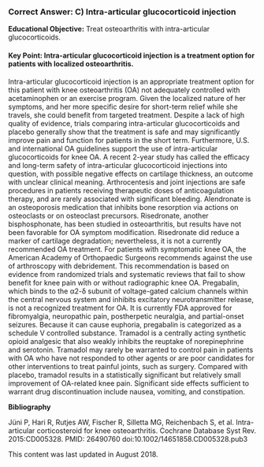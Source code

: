 
### Correct Answer: C) Intra-articular glucocorticoid injection 

**Educational Objective:** Treat osteoarthritis with intra-articular glucocorticoids.

#### **Key Point:** Intra-articular glucocorticoid injection is a treatment option for patients with localized osteoarthritis.

Intra-articular glucocorticoid injection is an appropriate treatment option for this patient with knee osteoarthritis (OA) not adequately controlled with acetaminophen or an exercise program. Given the localized nature of her symptoms, and her more specific desire for short-term relief while she travels, she could benefit from targeted treatment. Despite a lack of high quality of evidence, trials comparing intra-articular glucocorticoids and placebo generally show that the treatment is safe and may significantly improve pain and function for patients in the short term. Furthermore, U.S. and international OA guidelines support the use of intra-articular glucocorticoids for knee OA. A recent 2-year study has called the efficacy and long-term safety of intra-articular glucocorticoid injections into question, with possible negative effects on cartilage thickness, an outcome with unclear clinical meaning. Arthrocentesis and joint injections are safe procedures in patients receiving therapeutic doses of anticoagulation therapy, and are rarely associated with significant bleeding.
Alendronate is an osteoporosis medication that inhibits bone resorption via actions on osteoclasts or on osteoclast precursors. Risedronate, another bisphosphonate, has been studied in osteoarthritis, but results have not been favorable for OA symptom modification. Risedronate did reduce a marker of cartilage degradation; nevertheless, it is not a currently recommended OA treatment.
For patients with symptomatic knee OA, the American Academy of Orthopaedic Surgeons recommends against the use of arthroscopy with debridement. This recommendation is based on evidence from randomized trials and systematic reviews that fail to show benefit for knee pain with or without radiographic knee OA.
Pregabalin, which binds to the α2-δ subunit of voltage-gated calcium channels within the central nervous system and inhibits excitatory neurotransmitter release, is not a recognized treatment for OA. It is currently FDA approved for fibromyalgia, neuropathic pain, postherpetic neuralgia, and partial-onset seizures. Because it can cause euphoria, pregabalin is categorized as a schedule V controlled substance.
Tramadol is a centrally acting synthetic opioid analgesic that also weakly inhibits the reuptake of norepinephrine and serotonin. Tramadol may rarely be warranted to control pain in patients with OA who have not responded to other agents or are poor candidates for other interventions to treat painful joints, such as surgery. Compared with placebo, tramadol results in a statistically significant but relatively small improvement of OA-related knee pain. Significant side effects sufficient to warrant drug discontinuation include nausea, vomiting, and constipation.

**Bibliography**

Jüni P, Hari R, Rutjes AW, Fischer R, Silletta MG, Reichenbach S, et al. Intra-articular corticosteroid for knee osteoarthritis. Cochrane Database Syst Rev. 2015:CD005328. PMID: 26490760 doi:10.1002/14651858.CD005328.pub3

This content was last updated in August 2018.
